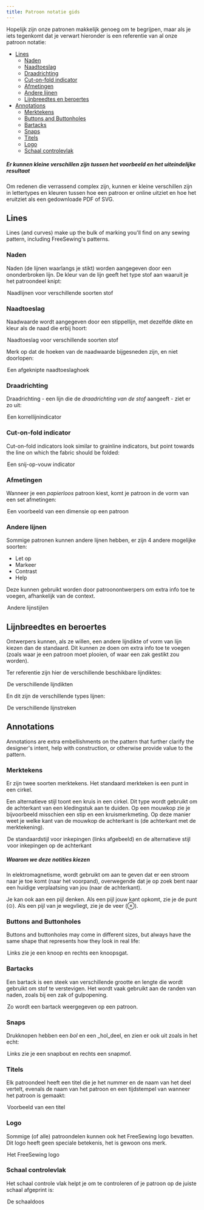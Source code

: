 ```yaml
---
title: Patroon notatie gids
---
```


Hopelijk zijn onze patronen makkelijk genoeg om te begrijpen, maar als je iets tegenkomt dat je verwart hieronder is een referentie van al onze patroon notatie:

- [Lines](#lines)
  - [Naden](#seams)
  - [Naadtoeslag](#seam-allowance)
  - [Draadrichting](#grainline)
  - [Cut-on-fold indicator](#cut-on-fold-indicator)
  - [Afmetingen](#dimensions)
  - [Andere lijnen](#other-lines)
  - [Lijnbreedtes en beroertes](#line-widths-and-strokes)
- [Annotations](#annotations)
  - [Merktekens](#notches)
  - [Buttons and Buttonholes](#buttons-and-buttonholes)
  - [Bartacks](#bartacks)
  - [Snaps](#snaps)
  - [Titels](#titles)
  - [Logo](#logo)
  - [Schaal controlevlak](#scale-box)

<Tip>

##### Er kunnen kleine verschillen zijn tussen het voorbeeld en het uiteindelijke resultaat

Om redenen die verrassend complex zijn, kunnen er kleine
verschillen zijn in lettertypes en kleuren tussen hoe een patroon er online uitziet
en hoe het eruitziet als een gedownloade PDF of SVG.

</Tip>

## Lines

Lines (and curves) make up the bulk of marking you'll find on any sewing pattern, including FreeSewing's patterns.

### Naden

Naden (de lijnen waarlangs je stikt) worden aangegeven door een ononderbroken lijn. De kleur van de lijn geeft het type stof aan waaruit je het patroondeel knipt:

<Legend part="fabricLines">

Naadlijnen voor verschillende soorten stof

</Legend>

### Naadtoeslag

Naadwaarde wordt aangegeven door een stippellijn, met dezelfde dikte en kleur als de naad die erbij hoort:

<Legend part="saLines"> Naadtoeslag voor verschillende soorten stof </Legend>

Merk op dat de hoeken van de naadwaarde bijgesneden zijn, en niet doorlopen:

<Legend part="sa"> Een afgeknipte naadtoeslaghoek </Legend>

### Draadrichting

Draadrichting - een lijn die de _draadrichting van de stof_ aangeeft - ziet er zo uit:

<Legend part="grainline">

Een korrellijnindicator

</Legend>

### Cut-on-fold indicator

Cut-on-fold indicators look similar to grainline indicators, but point towards the line on which the fabric should be folded:

<Legend part="cutonfold">

Een snij-op-vouw indicator

</Legend>

### Afmetingen

Wanneer je een _papierloos_ patroon kiest, komt je patroon in de vorm van een set afmetingen:

<Legend part="dimension">

Een voorbeeld van een dimensie op een patroon

</Legend>

### Andere lijnen

Sommige patronen kunnen andere lijnen hebben, er zijn 4 andere mogelijke soorten:

- Let op
- Markeer
- Contrast
- Help

Deze kunnen gebruikt worden door patroonontwerpers om extra info toe te voegen, afhankelijk van de context.

<Legend part="otherLines">

Andere lijnstijlen

</Legend>

## Lijnbreedtes en beroertes

Ontwerpers kunnen, als ze willen, een andere lijndikte of vorm van lijn kiezen dan de standaard. Dit kunnen ze doen om extra info toe te voegen (zoals waar je een patroon moet plooien, of waar een zak gestikt zou worden).

Ter referentie zijn hier de verschillende beschikbare lijndiktes:

<Legend part="lineWidths">

De verschillende lijndikten

</Legend>

En dit zijn de verschillende types lijnen:

<Legend part="lineStrokes">

De verschillende lijnstreken

</Legend>

## Annotations

Annotations are extra embellishments on the pattern that further clarify the designer's intent, help with construction, or otherwise provide value to the pattern.

### Merktekens

Er zijn twee soorten merktekens. Het standaard merkteken is een punt in een cirkel.

Een alternatieve stijl toont een kruis in een cirkel. Dit type wordt gebruikt om de achterkant van een kledingstuk aan te duiden. Op een mouwkop zie je bijvoorbeeld misschien een stip en een kruismerkmeting. Op deze manier weet je welke kant van de mouwkop de achterkant is (de achterkant met de merktekening).

<Legend part="notches"> 

De standaardstijl voor inkepingen (links afgebeeld) en de alternatieve stijl voor inkepingen op de achterkant

</Legend>

<Tip>

##### Waarom we deze notities kiezen

In elektromagnetisme, wordt gebruikt om aan te geven dat er een stroom naar je toe komt (naar het voorpand),
overwegende dat je op zoek bent naar een huidige verplaatsing van jou (naar de achterkant).

Je kan ook aan een pijl denken. Als een pijl jouw kant opkomt, zie je de punt (⊙).
Als een pijl van je wegvliegt, zie je de veer (⊗).

</Tip>

### Buttons and Buttonholes

Buttons and buttonholes may come in different sizes, but always have the same shape that represents how they look in real life:

<Legend part="buttons">

Links zie je een knoop en rechts een knoopsgat.

</Legend>

### Bartacks

Een bartack is een steek van verschillende grootte en lengte die wordt gebruikt om stof te verstevigen. Het wordt vaak gebruikt aan de randen van naden, zoals bij een zak of gulpopening.

<Legend part="bartack">

Zo wordt een bartack weergegeven op een patroon. 
</Legend>

### Snaps

Drukknopen hebben een _bol_ en een _hol_deel, en zien er ook uit zoals in het echt:

<Legend part="snaps">

Links zie je een snapbout en rechts een snapmof.

</Legend>

### Titels

Elk patroondeel heeft een titel die je het nummer en de naam van het deel vertelt, evenals de naam van het patroon en een tijdstempel van wanneer het patroon is gemaakt:

<Legend part="title">

Voorbeeld van een titel

</Legend>

### Logo

Sommige (of alle) patroondelen kunnen ook het FreeSewing logo bevatten. Dit logo heeft geen speciale betekenis, het is gewoon ons merk.

<Legend part="logo">

Het FreeSewing logo

</Legend>

### Schaal controlevlak

Het schaal controle vlak helpt je om te controleren of je patroon op de juiste schaal afgeprint is:

<Legend part="scalebox">

De schaaldoos

</Legend>

